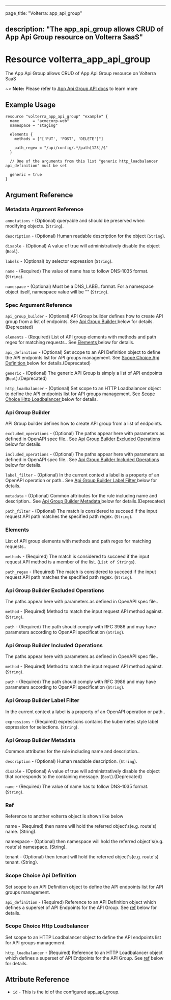 ---

page_title: "Volterra: app_api_group"

description: "The app_api_group allows CRUD of App Api Group resource on Volterra SaaS"
---------------------------------------------------------------------------------------

Resource volterra_app_api_group
===============================

The App Api Group allows CRUD of App Api Group resource on Volterra SaaS

~> **Note:** Please refer to [App Api Group API docs](https://docs.cloud.f5.com/docs/api/views-app-api-group) to learn more

Example Usage
-------------

```hcl
resource "volterra_app_api_group" "example" {
  name      = "acmecorp-web"
  namespace = "staging"

  elements {
    methods = ["['PUT', 'POST', 'DELETE']"]

    path_regex = "/api/config/.*/path[123]/$"
  }

  // One of the arguments from this list "generic http_loadbalancer api_definition" must be set

  generic = true
}

```

Argument Reference
------------------

### Metadata Argument Reference

`annotations` - (Optional) queryable and should be preserved when modifying objects. (`String`).

`description` - (Optional) Human readable description for the object (`String`).

`disable` - (Optional) A value of true will administratively disable the object (`Bool`).

`labels` - (Optional) by selector expression (`String`).

`name` - (Required) The value of name has to follow DNS-1035 format. (`String`).

`namespace` - (Optional) Must be a DNS_LABEL format. For a namespace object itself, namespace value will be "" (`String`).

### Spec Argument Reference

`api_group_builder` - (Optional) API Group builder defines how to create API group from a list of endpoints. See [Api Group Builder ](#api-group-builder) below for details.(Deprecated)

`elements` - (Required) List of API group elements with methods and path regex for matching requests.. See [Elements ](#elements) below for details.

`api_definition` - (Optional) Set scope to an API Definition object to define the API endpoints list for API groups management. See [Scope Choice Api Definition ](#scope-choice-api-definition) below for details.(Deprecated)

`generic` - (Optional) The generic API Group is simply a list of API endpoints (`Bool`).(Deprecated)

`http_loadbalancer` - (Optional) Set scope to an HTTP Loadbalancer object to define the API endpoints list for API groups management. See [Scope Choice Http Loadbalancer ](#scope-choice-http-loadbalancer) below for details.

### Api Group Builder

API Group builder defines how to create API group from a list of endpoints.

`excluded_operations` - (Optional) The paths appear here with parameters as defined in OpenAPI spec file.. See [Api Group Builder Excluded Operations ](#api-group-builder-excluded-operations) below for details.

`included_operations` - (Optional) The paths appear here with parameters as defined in OpenAPI spec file.. See [Api Group Builder Included Operations ](#api-group-builder-included-operations) below for details.

`label_filter` - (Optional) In the current context a label is a property of an OpenAPI operation or path.. See [Api Group Builder Label Filter ](#api-group-builder-label-filter) below for details.

`metadata` - (Optional) Common attributes for the rule including name and description.. See [Api Group Builder Metadata ](#api-group-builder-metadata) below for details.(Deprecated)

`path_filter` - (Optional) The match is considered to succeed if the input request API path matches the specified path regex. (`String`).

### Elements

List of API group elements with methods and path regex for matching requests..

`methods` - (Required) The match is considered to succeed if the input request API method is a member of the list. (`List of Strings`).

`path_regex` - (Required) The match is considered to succeed if the input request API path matches the specified path regex. (`String`).

### Api Group Builder Excluded Operations

The paths appear here with parameters as defined in OpenAPI spec file..

`method` - (Required) Method to match the input request API method against. (`String`).

`path` - (Required) The path should comply with RFC 3986 and may have parameters according to OpenAPI specification (`String`).

### Api Group Builder Included Operations

The paths appear here with parameters as defined in OpenAPI spec file..

`method` - (Required) Method to match the input request API method against. (`String`).

`path` - (Required) The path should comply with RFC 3986 and may have parameters according to OpenAPI specification (`String`).

### Api Group Builder Label Filter

In the current context a label is a property of an OpenAPI operation or path..

`expressions` - (Required) expressions contains the kubernetes style label expression for selections. (`String`).

### Api Group Builder Metadata

Common attributes for the rule including name and description..

`description` - (Optional) Human readable description. (`String`).

`disable` - (Optional) A value of true will administratively disable the object that corresponds to the containing message. (`Bool`).(Deprecated)

`name` - (Required) The value of name has to follow DNS-1035 format. (`String`).

### Ref

Reference to another volterra object is shown like below

name - (Required) then name will hold the referred object's(e.g. route's) name. (String).

namespace - (Optional) then namespace will hold the referred object's(e.g. route's) namespace. (String).

tenant - (Optional) then tenant will hold the referred object's(e.g. route's) tenant. (String).

### Scope Choice Api Definition

Set scope to an API Definition object to define the API endpoints list for API groups management.

`api_definition` - (Required) Reference to an API Definition object which defines a superset of API Endpoints for the API Group. See [ref](#ref) below for details.

### Scope Choice Http Loadbalancer

Set scope to an HTTP Loadbalancer object to define the API endpoints list for API groups management.

`http_loadbalancer` - (Required) Reference to an HTTP Loadbalancer object which defines a superset of API Endpoints for the API Group. See [ref](#ref) below for details.

Attribute Reference
-------------------

-	`id` - This is the id of the configured app_api_group.
